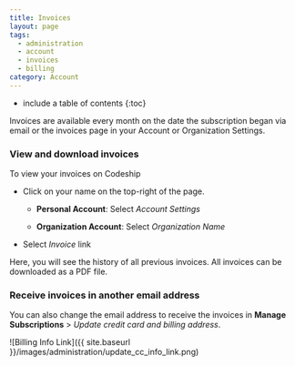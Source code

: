 ```yaml
---
title: Invoices
layout: page
tags:
  - administration
  - account
  - invoices
  - billing
category: Account
---
```


* include a table of contents
{:toc}

Invoices are available every month on the date the subscription began via email or the invoices page in your Account or Organization Settings.

### View and download invoices
To view your invoices on Codeship

- Click on your name on the top-right of the page.

    - **Personal Account**: Select _Account Settings_

    - **Organization Account**: Select _Organization Name_

- Select _Invoice_ link

Here, you will see the history of all previous invoices. All invoices can be downloaded as a PDF file.

### Receive invoices in another email address
You can also change the email address to receive the invoices in **Manage Subscriptions** > _Update credit card and billing address_.  

![Billing Info Link]({{ site.baseurl }}/images/administration/update_cc_info_link.png)
